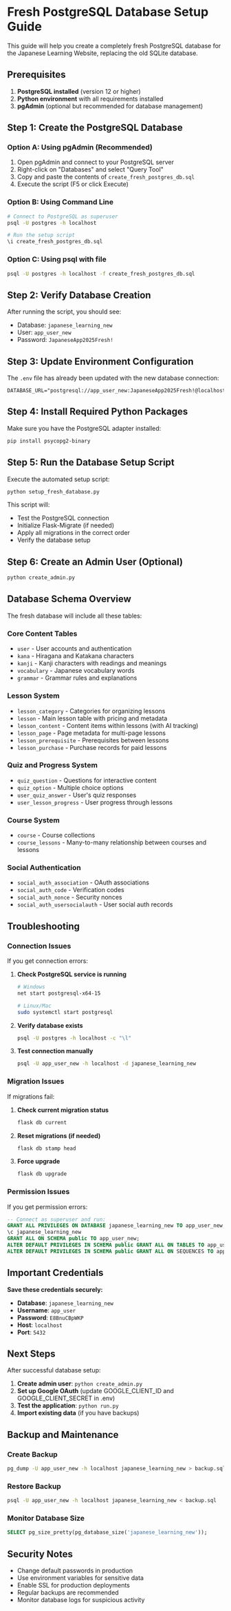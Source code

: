 # Fresh PostgreSQL Database Setup Guide

This guide will help you create a completely fresh PostgreSQL database for the Japanese Learning Website, replacing the old SQLite database.

## Prerequisites

1. **PostgreSQL installed** (version 12 or higher)
2. **Python environment** with all requirements installed
3. **pgAdmin** (optional but recommended for database management)

## Step 1: Create the PostgreSQL Database

### Option A: Using pgAdmin (Recommended)

1. Open pgAdmin and connect to your PostgreSQL server
2. Right-click on "Databases" and select "Query Tool"
3. Copy and paste the contents of `create_fresh_postgres_db.sql`
4. Execute the script (F5 or click Execute)

### Option B: Using Command Line

```bash
# Connect to PostgreSQL as superuser
psql -U postgres -h localhost

# Run the setup script
\i create_fresh_postgres_db.sql
```

### Option C: Using psql with file

```bash
psql -U postgres -h localhost -f create_fresh_postgres_db.sql
```

## Step 2: Verify Database Creation

After running the script, you should see:
- Database: `japanese_learning_new`
- User: `app_user_new`
- Password: `JapaneseApp2025Fresh!`

## Step 3: Update Environment Configuration

The `.env` file has already been updated with the new database connection:

```
DATABASE_URL="postgresql://app_user_new:JapaneseApp2025Fresh!@localhost:5432/japanese_learning_new"
```

## Step 4: Install Required Python Packages

Make sure you have the PostgreSQL adapter installed:

```bash
pip install psycopg2-binary
```

## Step 5: Run the Database Setup Script

Execute the automated setup script:

```bash
python setup_fresh_database.py
```

This script will:
- Test the PostgreSQL connection
- Initialize Flask-Migrate (if needed)
- Apply all migrations in the correct order
- Verify the database setup

## Step 6: Create an Admin User (Optional)

```bash
python create_admin.py
```

## Database Schema Overview

The fresh database will include all these tables:

### Core Content Tables
- `user` - User accounts and authentication
- `kana` - Hiragana and Katakana characters
- `kanji` - Kanji characters with readings and meanings
- `vocabulary` - Japanese vocabulary words
- `grammar` - Grammar rules and explanations

### Lesson System
- `lesson_category` - Categories for organizing lessons
- `lesson` - Main lesson table with pricing and metadata
- `lesson_content` - Content items within lessons (with AI tracking)
- `lesson_page` - Page metadata for multi-page lessons
- `lesson_prerequisite` - Prerequisites between lessons
- `lesson_purchase` - Purchase records for paid lessons

### Quiz and Progress System
- `quiz_question` - Questions for interactive content
- `quiz_option` - Multiple choice options
- `user_quiz_answer` - User's quiz responses
- `user_lesson_progress` - User progress through lessons

### Course System
- `course` - Course collections
- `course_lessons` - Many-to-many relationship between courses and lessons

### Social Authentication
- `social_auth_association` - OAuth associations
- `social_auth_code` - Verification codes
- `social_auth_nonce` - Security nonces
- `social_auth_usersocialauth` - User social auth records

## Troubleshooting

### Connection Issues

If you get connection errors:

1. **Check PostgreSQL service is running**
   ```bash
   # Windows
   net start postgresql-x64-15
   
   # Linux/Mac
   sudo systemctl start postgresql
   ```

2. **Verify database exists**
   ```bash
   psql -U postgres -h localhost -c "\l"
   ```

3. **Test connection manually**
   ```bash
   psql -U app_user_new -h localhost -d japanese_learning_new
   ```

### Migration Issues

If migrations fail:

1. **Check current migration status**
   ```bash
   flask db current
   ```

2. **Reset migrations (if needed)**
   ```bash
   flask db stamp head
   ```

3. **Force upgrade**
   ```bash
   flask db upgrade
   ```

### Permission Issues

If you get permission errors:

```sql
-- Connect as superuser and run:
GRANT ALL PRIVILEGES ON DATABASE japanese_learning_new TO app_user_new;
\c japanese_learning_new
GRANT ALL ON SCHEMA public TO app_user_new;
ALTER DEFAULT PRIVILEGES IN SCHEMA public GRANT ALL ON TABLES TO app_user_new;
ALTER DEFAULT PRIVILEGES IN SCHEMA public GRANT ALL ON SEQUENCES TO app_user_new;
```

## Important Credentials

**Save these credentials securely:**

- **Database**: `japanese_learning_new`
- **Username**: `app_user`
- **Password**: `E8BnuCBpWKP`
- **Host**: `localhost`
- **Port**: `5432`

## Next Steps

After successful database setup:

1. **Create admin user**: `python create_admin.py`
2. **Set up Google OAuth** (update GOOGLE_CLIENT_ID and GOOGLE_CLIENT_SECRET in .env)
3. **Test the application**: `python run.py`
4. **Import existing data** (if you have backups)

## Backup and Maintenance

### Create Backup
```bash
pg_dump -U app_user_new -h localhost japanese_learning_new > backup.sql
```

### Restore Backup
```bash
psql -U app_user_new -h localhost japanese_learning_new < backup.sql
```

### Monitor Database Size
```sql
SELECT pg_size_pretty(pg_database_size('japanese_learning_new'));
```

## Security Notes

- Change default passwords in production
- Use environment variables for sensitive data
- Enable SSL for production deployments
- Regular backups are recommended
- Monitor database logs for suspicious activity
